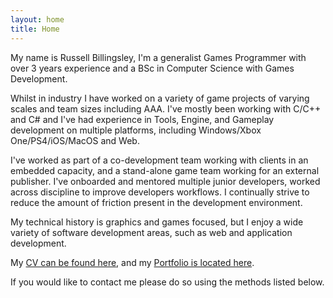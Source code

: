 ```yaml
---
layout: home
title: Home
---
```


My name is Russell Billingsley, I'm a generalist Games Programmer with over 3 years experience and a BSc in Computer Science with Games Development.

Whilst in industry I have worked on a variety of game projects of varying scales and team sizes including AAA. I've mostly been working with C/C++ and C# and I've had experience in Tools, Engine, and Gameplay development on multiple platforms, including Windows/Xbox One/PS4/iOS/MacOS and Web.

I've worked as part of a co-development team working with clients in an embedded capacity, and a stand-alone game team working for an external publisher. I've onboarded and mentored multiple junior developers, worked across discipline to improve developers workflows. I continually strive to reduce the amount of friction present in the development environment.

My technical history is graphics and games focused, but I enjoy a wide variety of software development areas, such as web and application development.

My [CV can be found here](../cv/), and my [Portfolio is located here](../portfolio).

If you would like to contact me please do so using the methods listed below.